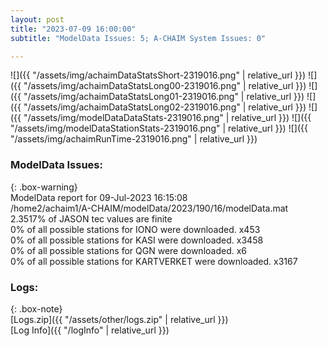 ```yaml
---
layout: post
title: "2023-07-09 16:00:00"
subtitle: "ModelData Issues: 5; A-CHAIM System Issues: 0"

---
```


![]({{ "/assets/img/achaimDataStatsShort-2319016.png" | relative_url }})
![]({{ "/assets/img/achaimDataStatsLong00-2319016.png" | relative_url }})
![]({{ "/assets/img/achaimDataStatsLong01-2319016.png" | relative_url }})
![]({{ "/assets/img/achaimDataStatsLong02-2319016.png" | relative_url }})
![]({{ "/assets/img/modelDataDataStats-2319016.png" | relative_url }})
![]({{ "/assets/img/modelDataStationStats-2319016.png" | relative_url }})
![]({{ "/assets/img/achaimRunTime-2319016.png" | relative_url }})


### ModelData Issues:  
  
{: .box-warning}  
 ModelData report for 09-Jul-2023 16:15:08   
 /home2/achaim1/A-CHAIM/modelData/2023/190/16/modelData.mat   
 2.3517% of JASON tec values are finite   
 0% of all possible stations for IONO were downloaded. x453   
 0% of all possible stations for KASI were downloaded. x3458   
 0% of all possible stations for QGN were downloaded. x6   
 0% of all possible stations for KARTVERKET were downloaded. x3167   
  


### Logs:  
  
{: .box-note}  
[Logs.zip]({{ "/assets/other/logs.zip" | relative_url }})  
[Log Info]({{ "/logInfo" | relative_url }})  
